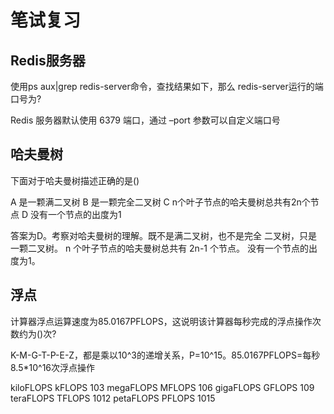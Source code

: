 # 笔试复习

## Redis服务器

使用ps aux|grep redis-server命令，查找结果如下，那么 redis-server运行的端口号为?

Redis 服务器默认使用 6379 端口，通过 –port 参数可以自定义端口号

## 哈夫曼树

下面对于哈夫曼树描述正确的是()

A 是一颗满二叉树
B 是一颗完全二叉树
C n个叶子节点的哈夫曼树总共有2n个节点
D 没有一个节点的出度为1

答案为D。考察对哈夫曼树的理解。既不是满二叉树，也不是完全 二叉树，只是一颗二叉树。
n 个叶子节点的哈夫曼树总共有 2n-1 个节点。
没有一个节点的出度为1。

## 浮点

计算器浮点运算速度为85.0167PFLOPS，这说明该计算器每秒完成的浮点操作次数约为()次?

K-M-G-T-P-E-Z，都是乘以10^3的递增关系，P=10^15。85.0167PFLOPS=每秒8.5*10^16次浮点操作

kiloFLOPS kFLOPS 103
megaFLOPS MFLOPS 106
gigaFLOPS GFLOPS 109
teraFLOPS TFLOPS 1012
petaFLOPS PFLOPS 1015
